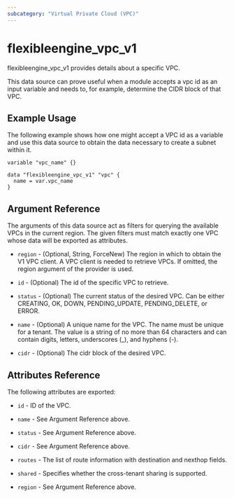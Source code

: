 ```yaml
---
subcategory: "Virtual Private Cloud (VPC)"
---
```


# flexibleengine_vpc_v1

flexibleengine_vpc_v1 provides details about a specific VPC.

This data source can prove useful when a module accepts a vpc id as an input variable and needs to, for example,
determine the CIDR block of that VPC.

## Example Usage

The following example shows how one might accept a VPC id as a variable and use this data source to
obtain the data necessary to create a subnet within it.

```hcl
variable "vpc_name" {}

data "flexibleengine_vpc_v1" "vpc" {
  name = var.vpc_name
}
```

## Argument Reference

The arguments of this data source act as filters for querying the available VPCs in the current region.
The given filters must match exactly one VPC whose data will be exported as attributes.

* `region` - (Optional, String, ForceNew) The region in which to obtain the V1 VPC client. A VPC client is needed to 
  retrieve VPCs.
  If omitted, the region argument of the provider is used.

* `id` - (Optional) The id of the specific VPC to retrieve.

* `status` - (Optional) The current status of the desired VPC. Can be either CREATING, OK, DOWN, PENDING_UPDATE,
  PENDING_DELETE, or ERROR.

* `name` - (Optional) A unique name for the VPC. The name must be unique for a tenant. The value is a string of
  no more than 64 characters and can contain digits, letters, underscores (_), and hyphens (-).

* `cidr` - (Optional) The cidr block of the desired VPC.

## Attributes Reference

The following attributes are exported:

* `id` - ID of the VPC.

* `name` -  See Argument Reference above.

* `status` - See Argument Reference above.

* `cidr` - See Argument Reference above.

* `routes` - The list of route information with destination and nexthop fields.

* `shared` - Specifies whether the cross-tenant sharing is supported.

* `region` - See Argument Reference above.
